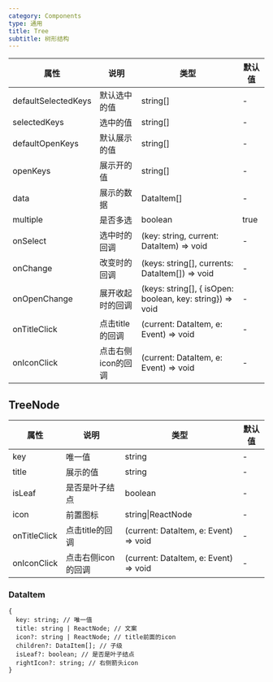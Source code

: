 ```yaml
---
category: Components
type: 通用
title: Tree
subtitle: 树形结构
---
```



| 属性 | 说明 | 类型 | 默认值 |
| --- | --- | --- | --- |
| defaultSelectedKeys | 默认选中的值 | string[] | - |
| selectedKeys | 选中的值 | string[] | - |
| defaultOpenKeys | 默认展示的值 | string[] | - |
| openKeys | 展示开的值 | string[] | - |
| data | 展示的数据 | DataItem[] | - |
|multiple | 是否多选| boolean| true |
| onSelect | 选中时的回调 | (key: string, current: DataItem) => void | - |
| onChange | 改变时的回调 |  (keys: string[], currents: DataItem[]) => void | - |
| onOpenChange | 展开收起时的回调 |  (keys: string[], { isOpen: boolean, key: string}) => void | - |
| onTitleClick|点击title的回调|(current: DataItem, e: Event) => void|-|
| onIconClick|点击右侧icon的回调|(current: DataItem, e: Event) => void|-|

## TreeNode
| 属性 | 说明 | 类型 | 默认值 |
| --- | --- | --- | --- |
| key | 唯一值 | string | - |
| title | 展示的值 | string | - |
| isLeaf | 是否是叶子结点 | boolean | - |
|icon|前置图标|string\|ReactNode|-|
| onTitleClick|点击title的回调|(current: DataItem, e: Event) => void|-|
| onIconClick|点击右侧icon的回调|(current: DataItem, e: Event) => void|-|

### DataItem
```
{
  key: string; // 唯一值
  title: string | ReactNode; // 文案
  icon?: string | ReactNode; // title前面的icon
  children?: DataItem[]; // 子级
  isLeaf?: boolean; // 是否是叶子结点
  rightIcon?: string; // 右侧箭头icon 
}
```